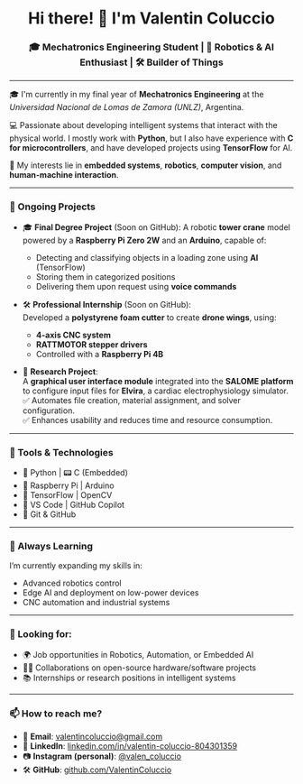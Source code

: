 <h1 align="center">Hi there! 👋 I'm Valentin Coluccio</h1>
<h3 align="center">🎓 Mechatronics Engineering Student | 🤖 Robotics & AI Enthusiast | 🛠 Builder of Things</h3>

---

🎓 I'm currently in my final year of **Mechatronics Engineering** at the _Universidad Nacional de Lomas de Zamora (UNLZ)_, Argentina.

💻 Passionate about developing intelligent systems that interact with the physical world. I mostly work with **Python**, but I also have experience with **C for microcontrollers**, and have developed projects using **TensorFlow** for AI.

🧠 My interests lie in **embedded systems**, **robotics**, **computer vision**, and **human-machine interaction**.

---

### 🔭 Ongoing Projects

- 🎓 **Final Degree Project** (Soon on GitHub): A robotic **tower crane** model powered by a **Raspberry Pi Zero 2W** and an **Arduino**, capable of:
  - Detecting and classifying objects in a loading zone using **AI** (TensorFlow)
  - Storing them in categorized positions
  - Delivering them upon request using **voice commands**

- 🛠️ **Professional Internship** (Soon on GitHub):  
  Developed a **polystyrene foam cutter** to create **drone wings**, using:
  - **4-axis CNC system**
  - **RATTMOTOR stepper drivers**
  - Controlled with a **Raspberry Pi 4B**

- 🧪 **Research Project**:  
  A **graphical user interface module** integrated into the **SALOME platform** to configure input files for **Elvira**, a cardiac electrophysiology simulator.  
  ✅ Automates file creation, material assignment, and solver configuration.  
  ✅ Enhances usability and reduces time and resource consumption.

---

### 🧰 Tools & Technologies

- 🐍 Python | 📟 C (Embedded)
- 🤖 Raspberry Pi | Arduino
- 🧠 TensorFlow | OpenCV
- 🔧 VS Code | GitHub Copilot
- 📁 Git & GitHub

---

### 🌱 Always Learning

I’m currently expanding my skills in:
- Advanced robotics control
- Edge AI and deployment on low-power devices
- CNC automation and industrial systems

---

### 🤝 Looking for:

- 🌍 Job opportunities in Robotics, Automation, or Embedded AI
- 👨‍💻 Collaborations on open-source hardware/software projects
- 📚 Internships or research positions in intelligent systems

---

### 📫 How to reach me?

- 📧 **Email**: [valentincoluccio@gmail.com](mailto:valentincoluccio@gmail.com)  
- 💼 **LinkedIn**: [linkedin.com/in/valentin-coluccio-804301359](www.linkedin.com/in/valentin-coluccio-804301359)  
- 📷 **Instagram (personal)**: [@valen_coluccio](https://www.instagram.com/valen_coluccio/)
- 🛠 **GitHub**: [github.com/ValentinColuccio](https://github.com/ValentinColuccio)
<!-- - 📄 **CV**: [View Resume](#) -->

<!-----

<p align="center">
  <img src="https://profile-counter.glitch.me/valencoluccio/count.svg" alt="Visitors" /> <br/>
  <i>Thanks for stopping by!</i> 🚀
</p>
--->